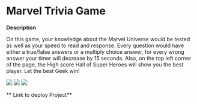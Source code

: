# Marvel Trivia Game

**Description**

On this game, your knowledge about the Marvel Universe would be tested as well as your speed to read and response.
Every question would have either a true/false answers or a multiply choice answer, for every wrong answer your timer will decrease by 15 seconds.
Also, on the top left corner of the page,  the High score Hall of Super Heroes will show you the best player. Let the best Geek win!

![](https://github.com/andrewrb22/Marvel-TriviaGame/blob/master/assest/images/questions.png)
![](https://github.com/andrewrb22/Marvel-TriviaGame/blob/master/assest/images/score.png)
![](https://github.com/andrewrb22/Marvel-TriviaGame/blob/master/assest/images/page.png)

** Link to deploy Project**

